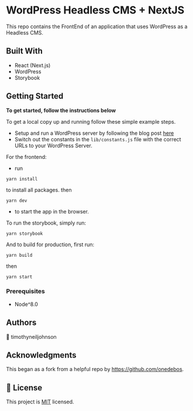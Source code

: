 # WordPress Headless CMS + NextJS 

This repo contains the FrontEnd of an application that uses WordPress as a Headless CMS. 

## Built With

- React (Next.js)
- WordPress
- Storybook

## Getting Started

**To get started, follow the instructions below**

To get a local copy up and running follow these simple example steps.

- Setup and run a WordPress server by following the blog post [here]()
- Switch out the constants in the `lib/constants.js` file with the correct URLs to your WordPress Server.

For the frontend:

- run

```
yarn install
```

to install all packages. then

```
yarn dev
```

- to start the app in the browser.

To run the storybook, simply run:

```
yarn storybook
```

And to build for production, first run:

```
yarn build
```

then

```
yarn start
```

### Prerequisites
- Node^8.0


## Authors
👤 timothyneiljohnson

## Acknowledgments
This began as a fork from a helpful repo by https://github.com/onedebos.

## 📝 License

This project is [MIT](lic.url) licensed.
